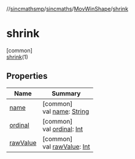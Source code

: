 //[sincmathsmp](../../../../index.md)/[sincmaths](../../index.md)/[MovWinShape](../index.md)/[shrink](index.md)

# shrink

[common]\
[shrink](index.md)(1)

## Properties

| Name | Summary |
|---|---|
| [name](../../-angle-sequence/-z-y-x/index.md#-372974862%2FProperties%2F345188675) | [common]<br>val [name](../../-angle-sequence/-z-y-x/index.md#-372974862%2FProperties%2F345188675): [String](https://kotlinlang.org/api/latest/jvm/stdlib/kotlin/-string/index.html) |
| [ordinal](../../-angle-sequence/-z-y-x/index.md#-739389684%2FProperties%2F345188675) | [common]<br>val [ordinal](../../-angle-sequence/-z-y-x/index.md#-739389684%2FProperties%2F345188675): [Int](https://kotlinlang.org/api/latest/jvm/stdlib/kotlin/-int/index.html) |
| [rawValue](../raw-value.md) | [common]<br>val [rawValue](../raw-value.md): [Int](https://kotlinlang.org/api/latest/jvm/stdlib/kotlin/-int/index.html) |
